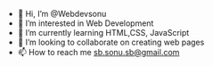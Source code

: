 - 👋 Hi, I’m @Webdevsonu
- 👀 I’m interested in Web Development 
- 🌱 I’m currently learning HTML,CSS, JavaScript 
- 💞️ I’m looking to collaborate on creating web pages
- 📫 How to reach me sb.sonu.sb@gmail.com

<!---
Webdevsonu/Webdevsonu is a ✨ special ✨ repository because its `README.md` (this file) appears on your GitHub profile.
You can click the Preview link to take a look at your changes.
--->
